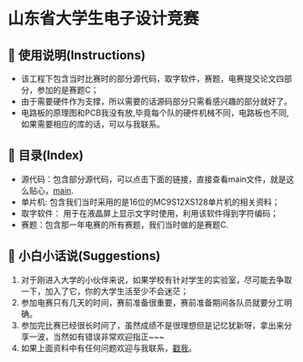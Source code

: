 # 山东省大学生电子设计竞赛

## 👻 使用说明(Instructions)

- 该工程下包含当时比赛时的部分源代码，取字软件，赛题，电赛提交论文四部分，参加的是赛题C；
- 由于需要硬件作为支撑，所以需要的话源码部分只需看感兴趣的部分就好了。
- 电路板的原理图和PCB我没有放,毕竟每个队的硬件机械不同，电路板也不同,如果需要相应的库的话，可以与我联系。

## 📖 目录(Index)

- 源代码：包含部分源代码，可以点击下面的链接，直接查看main文件，就是这么贴心，[main](https://github.com/happyCoding1024/Shandong-Colleage-Student-Electronic-Design-Competition/blob/master/src/%E9%83%A8%E5%88%86%E6%BA%90%E4%BB%A3%E7%A0%81/main.md).                               
- 单片机: 包含我们当时采用的是16位的MC9S12XS128单片机的相关资料；
- 取字软件： 用于在液晶屏上显示文字时使用，利用该软件得到字符编码；
- 赛题：包含那一年电赛的所有赛题，我们当时做的是赛题C.

## 🔔 小白小话说(Suggestions)

1. 对于刚进入大学的小伙伴来说，如果学校有针对学生的实验室，尽可能去争取一下，加入了它，你的大学生活至少不会迷茫；
2. 参加电赛只有几天的时间，赛前准备很重要，赛前准备期间各队员就要分工明确。
3. 参加完比赛已经很长时间了，虽然成绩不是很理想但是记忆犹新呀，拿出来分享一波，当然如有错误非常欢迎指正~~~
4. 如果上面资料中有任何问题欢迎与我联系，[戳我](https://github.com/happyCoding1024/FrontendLearningTool/issues)。






